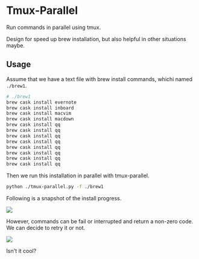 # Tmux-Parallel

Run commands in parallel using tmux.

Design for speed up brew installation, but also helpful in other situations maybe.

## Usage

Assume that we have a text file with brew install commands, whichi named `./brew1`.

```bash
# ./brew1
brew cask install evernote
brew cask install inboard
brew cask install macvim
brew cask install macdown
brew cask install qq
brew cask install qq
brew cask install qq
brew cask install qq
brew cask install qq
brew cask install qq
brew cask install qq
brew cask install qq
```

Then we run this installation in parallel with tmux-parallel.

```bash
python ./tmux-parallel.py -f ./brew1
```

Following is a snapshot of the install progress.

![](https://i.imgur.com/Zr5voF6.png)

However, commands can be fail or interrupted and return a non-zero code. We can decide to retry it or not.

![](https://i.imgur.com/od0sZoj.png)

Isn't it cool?
